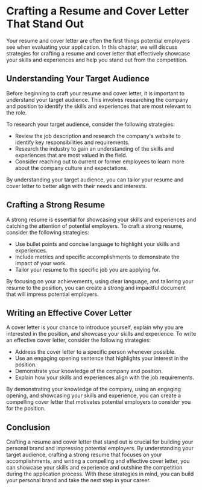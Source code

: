 Crafting a Resume and Cover Letter That Stand Out
==========================================================================================

Your resume and cover letter are often the first things potential employers see when evaluating your application. In this chapter, we will discuss strategies for crafting a resume and cover letter that effectively showcase your skills and experiences and help you stand out from the competition.

Understanding Your Target Audience
----------------------------------

Before beginning to craft your resume and cover letter, it is important to understand your target audience. This involves researching the company and position to identify the skills and experiences that are most relevant to the role.

To research your target audience, consider the following strategies:

* Review the job description and research the company's website to identify key responsibilities and requirements.
* Research the industry to gain an understanding of the skills and experiences that are most valued in the field.
* Consider reaching out to current or former employees to learn more about the company culture and expectations.

By understanding your target audience, you can tailor your resume and cover letter to better align with their needs and interests.

Crafting a Strong Resume
------------------------

A strong resume is essential for showcasing your skills and experiences and catching the attention of potential employers. To craft a strong resume, consider the following strategies:

* Use bullet points and concise language to highlight your skills and experiences.
* Include metrics and specific accomplishments to demonstrate the impact of your work.
* Tailor your resume to the specific job you are applying for.

By focusing on your achievements, using clear language, and tailoring your resume to the position, you can create a strong and impactful document that will impress potential employers.

Writing an Effective Cover Letter
---------------------------------

A cover letter is your chance to introduce yourself, explain why you are interested in the position, and showcase your skills and experience. To write an effective cover letter, consider the following strategies:

* Address the cover letter to a specific person whenever possible.
* Use an engaging opening sentence that highlights your interest in the position.
* Demonstrate your knowledge of the company and position.
* Explain how your skills and experiences align with the job requirements.

By demonstrating your knowledge of the company, using an engaging opening, and showcasing your skills and experience, you can create a compelling cover letter that motivates potential employers to consider you for the position.

Conclusion
----------

Crafting a resume and cover letter that stand out is crucial for building your personal brand and impressing potential employers. By understanding your target audience, crafting a strong resume that focuses on your accomplishments, and writing a compelling and effective cover letter, you can showcase your skills and experience and outshine the competition during the application process. With these strategies in mind, you can build your personal brand and take the next step in your career.
